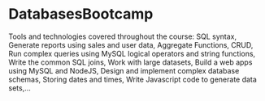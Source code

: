# DatabasesBootcamp
Tools and technologies covered throughout the course: SQL syntax, Generate reports using sales and user data, Aggregate Functions, CRUD, Run complex queries using MySQL logical operators and string functions, Write the common SQL joins, Work with large datasets, Build a web apps using MySQL and NodeJS, Design and implement complex database schemas, Storing dates and times, Write Javascript code to generate data sets,...
